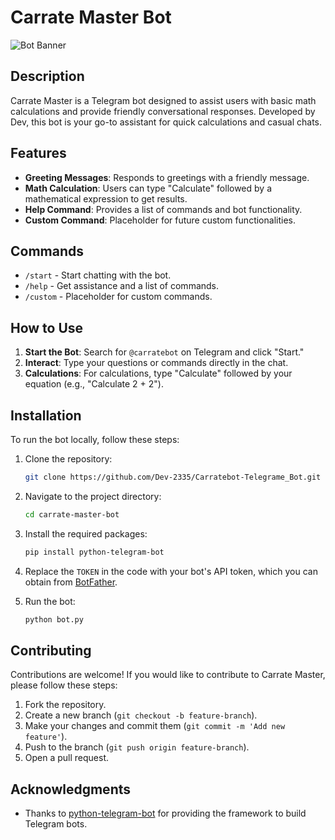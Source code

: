 # Carrate Master Bot

![Bot Banner](https://i.pinimg.com/originals/a8/42/29/a842298f30ff054c49b89ff68b03587e.jpg) 

## Description

Carrate Master is a Telegram bot designed to assist users with basic math calculations and provide friendly conversational responses. Developed by Dev, this bot is your go-to assistant for quick calculations and casual chats.

## Features

- **Greeting Messages**: Responds to greetings with a friendly message.
- **Math Calculation**: Users can type "Calculate" followed by a mathematical expression to get results.
- **Help Command**: Provides a list of commands and bot functionality.
- **Custom Command**: Placeholder for future custom functionalities.

## Commands

- `/start` - Start chatting with the bot.
- `/help` - Get assistance and a list of commands.
- `/custom` - Placeholder for custom commands.

## How to Use

1. **Start the Bot**: Search for `@carratebot` on Telegram and click "Start."
2. **Interact**: Type your questions or commands directly in the chat.
3. **Calculations**: For calculations, type "Calculate" followed by your equation (e.g., "Calculate 2 + 2").

## Installation

To run the bot locally, follow these steps:

1. Clone the repository:

   ```bash
   git clone https://github.com/Dev-2335/Carratebot-Telegrame_Bot.git
   ```

2. Navigate to the project directory:

   ```bash
   cd carrate-master-bot
   ```

3. Install the required packages:

   ```bash
   pip install python-telegram-bot
   ```

4. Replace the `TOKEN` in the code with your bot's API token, which you can obtain from [BotFather](https://t.me/botfather).

5. Run the bot:

   ```bash
   python bot.py
   ```

## Contributing

Contributions are welcome! If you would like to contribute to Carrate Master, please follow these steps:

1. Fork the repository.
2. Create a new branch (`git checkout -b feature-branch`).
3. Make your changes and commit them (`git commit -m 'Add new feature'`).
4. Push to the branch (`git push origin feature-branch`).
5. Open a pull request.

## Acknowledgments

- Thanks to [python-telegram-bot](https://github.com/python-telegram-bot/python-telegram-bot) for providing the framework to build Telegram bots.
